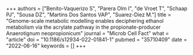 +++
authors = ["Benito-Vaquerizo S", "Parera Olm I", "de Vroet T", "Schaap PJ", "Sousa DZ", "Martins Dos Santos VAP", "Suarez-Diez M."]
title = "Genome-scale metabolic modelling enables deciphering ethanol metabolism via the acrylate pathway in the propionate-producer Anaerotignum neopropionicum"
journal = "Microb Cell Fact"
what = "article"
doi = "10.1186/s12934-022-01841-1"
pubmed = "35710409"
date = "2022-06-16"
keywords = []
+++

